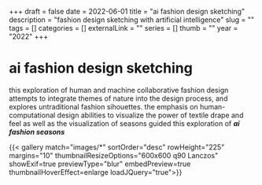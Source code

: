 +++ 
draft = false
date = 2022-06-01
title = "ai fashion design sketching"
description = "fashion design sketching with artificial intelligence"
slug = "" 
tags = []
categories = []
externalLink = ""
series = []
thumb = ""
year = "2022"
+++

# ai fashion design sketching

this exploration of human and machine collaborative fashion design attempts to integrate themes of nature into the design process, and explores untraditional fashion sihouettes. the emphasis on human-computational design abilities to visualize the power of textile drape and feel as well as the visualization of seasons guided this exploration of ***ai fashion seasons*** 


{{< gallery match="images/*" sortOrder="desc" rowHeight="225" margins="10" thumbnailResizeOptions="600x600 q90 Lanczos" showExif=true previewType="blur" embedPreview=true thumbnailHoverEffect=enlarge loadJQuery="true">}}

